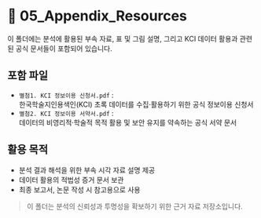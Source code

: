 # 📂 05_Appendix_Resources

이 폴더에는 분석에 활용된 부속 자료, 표 및 그림 설명, 그리고 KCI 데이터 활용과 관련된 공식 문서들이 포함되어 있습니다.

## 포함 파일

- `별첨1. KCI 정보이용 신청서.pdf` :  
  한국학술지인용색인(KCI) 초록 데이터를 수집·활용하기 위한 공식 정보이용 신청서
- `별첨2. KCI 정보이용 서약서.pdf` :  
  데이터의 비영리적·학술적 목적 활용 및 보안 유지를 약속하는 공식 서약 문서

## 활용 목적

- 분석 결과 해석을 위한 부속 시각 자료 설명 제공
- 데이터 활용의 적법성 증거 문서 보관
- 최종 보고서, 논문 작성 시 참고용으로 사용

> 이 폴더는 분석의 신뢰성과 투명성을 확보하기 위한 근거 자료 저장소입니다.

